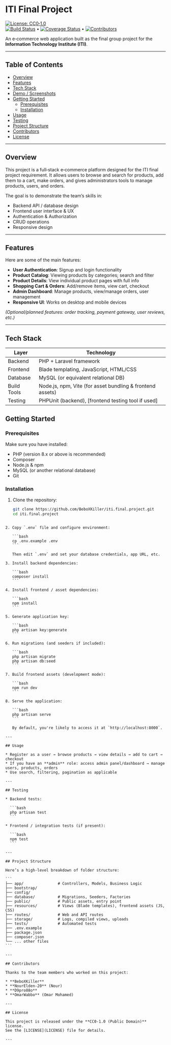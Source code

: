 # ITI Final Project

[![License: CC0‑1.0](https://img.shields.io/badge/License‑CC0‑1.0‑lightgrey.svg)](#license)  
[![Build Status](#)](#) • [![Coverage Status](#)](#) • [![Contributors](https://img.shields.io/badge/Contributors‑4‑blue.svg)](#contributors)

An e‑commerce web application built as the final group project for the **Information Technology Institute (ITI)**.

---

## Table of Contents

- [Overview](#overview)  
- [Features](#features)  
- [Tech Stack](#tech-stack)  
- [Demo / Screenshots](#demo--screenshots)  
- [Getting Started](#getting-started)  
  - [Prerequisites](#prerequisites)  
  - [Installation](#installation)  
- [Usage](#usage)  
- [Testing](#testing)  
- [Project Structure](#project-structure)  
- [Contributors](#contributors)  
- [License](#license)

---

## Overview

This project is a full‑stack e‑commerce platform designed for the ITI final project requirement. It allows users to browse and search for products, add them to a cart, make orders, and gives administrators tools to manage products, users, and orders.

The goal is to demonstrate the team’s skills in:

- Backend API / database design  
- Frontend user interface & UX  
- Authentication & Authorization  
- CRUD operations  
- Responsive design  

---

## Features

Here are some of the main features:

- **User Authentication**: Signup and login functionality  
- **Product Catalog**: Viewing products by categories; search and filter  
- **Product Details**: View individual product pages with full info  
- **Shopping Cart & Orders**: Add/remove items, view cart, checkout  
- **Admin Dashboard**: Manage products, view/manage orders, user management  
- **Responsive UI**: Works on desktop and mobile devices  

*(Optional/planned features: order tracking, payment gateway, user reviews, etc.)*

---

## Tech Stack

| Layer | Technology |
|-------|------------|
| Backend | PHP + Laravel framework |
| Frontend | Blade templating, JavaScript, HTML/CSS |
| Database | MySQL (or equivalent relational DB) |
| Build Tools | Node.js, npm, Vite (for asset bundling & frontend assets) |
| Testing | PHPUnit (backend), [frontend testing tool if used] |

<!-- ---

## Demo / Screenshots

*(You can replace these with real screenshots from your app)*

> ![Home Page](path/to/screenshot1.png)  
> ![Product Page](path/to/screenshot2.png)  
> ![Cart & Checkout](path/to/screenshot3.png)  

--- -->

## Getting Started

### Prerequisites

Make sure you have installed:

- PHP (version 8.x or above is recommended)  
- Composer  
- Node.js & npm  
- MySQL (or another relational database)  
- Git  

### Installation

1. Clone the repository:

   ```bash
   git clone https://github.com/BeboXKiller/iti.final.project.git
   cd iti.final.project
````

2. Copy `.env` file and configure environment:

   ```bash
   cp .env.example .env
   ```

   Then edit `.env` and set your database credentials, app URL, etc.

3. Install backend dependencies:

   ```bash
   composer install
   ```

4. Install frontend / asset dependencies:

   ```bash
   npm install
   ```

5. Generate application key:

   ```bash
   php artisan key:generate
   ```

6. Run migrations (and seeders if included):

   ```bash
   php artisan migrate
   php artisan db:seed
   ```

7. Build frontend assets (development mode):

   ```bash
   npm run dev
   ```

8. Serve the application:

   ```bash
   php artisan serve
   ```

   By default, you're likely to access it at `http://localhost:8000`.

---

## Usage

* Register as a user → browse products → view details → add to cart → checkout
* If you have an **admin** role: access admin panel/dashboard → manage users, products, orders
* Use search, filtering, pagination as applicable

---

## Testing

* Backend tests:

  ```bash
  php artisan test
  ```

* Frontend / integration tests (if present):

  ```bash
  npm test
  ```

---

## Project Structure

Here’s a high‑level breakdown of folder structure:

```
├── app/               # Controllers, Models, Business Logic
├── bootstrap/
├── config/
├── database/          # Migrations, Seeders, Factories
├── public/            # Public assets, entry point
├── resources/         # Views (Blade templates), frontend assets (JS, CSS)
├── routes/            # Web and API routes
├── storage/           # Logs, compiled views, uploads
├── tests/             # Automated tests
├── .env.example
├── package.json
├── composer.json
└── ... other files
```

---

## Contributors

Thanks to the team members who worked on this project:

* **BeboXKiller**
* **NourElden‑20** (Nour)
* **D9pro88o**
* **OmarWabbo** (Omar Mohamed)

---

## License

This project is released under the **CC0‑1.0 (Public Domain)** license.
See the [LICENSE](LICENSE) file for details.

---
